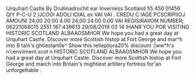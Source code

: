IJrquhart Castle By Druliinadrochit ear Inverness Scotland 55 450 01456 QIY P-C-U 2 IJCOOl ADOLI lOIAL ex VAI VAI . CREDU C IAGE PCSCRIPIIOJ AMOUNI 24,00 20.00 4.00 24,00 24.00 0.00 VAI REGISIRAIIOM NUMBER; 06221068015 2551 187:439613 29/08/2019 03 14 IHANR YOU POR VISITING HISTORIC SCOTLAND ALBAAOSMHOR We hope you had a great day at Urquhart Cast!e. D!scover more Scottish histop at Fort George and mar^h into B ta!n's ghtiestạrtiÌe^ Show this retìepỊíọrạ20% discount :|ww*h's n‘cenviiment.scot n HISTORIC SCOTLAND ALBAAOSMHOR We hope you had a great day at Urquhart Castle. Discover more Scottish histop at Fort George and march into Britain's mightiest artillery fortress for'an unforgettable .